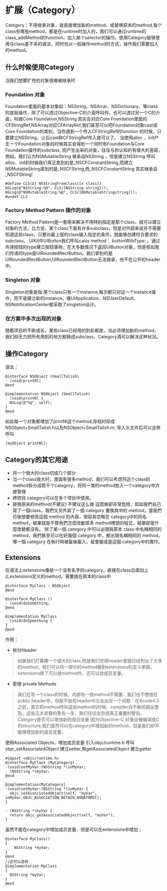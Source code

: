 # 扩展（Category）
Category：不用继承对象，就直接增加新的method，或替换原本的method,每个class有哪些method，都是在runtime时加入的，我们可以通过runtime的class_addMethod的function，加入某个selector的操作。使用Category能够使用与class差不多的语法，同时也以一般操作method的方式，操作我们需要加入的method。

## 什么时候使用Category
当我们想要扩充的对象很难被继承时
### Foundation 对象
Foundation里面的基本对象如：NSString、NSArrar、NSDictionary、等class 的底层操作，除了可以透过Objective-C的介面呼叫外，也可以透过另一个C的介面，叫做Core Foundation,NSString 其实会对应Core Foundation里面的CFStringRef,NSArray对应CFArrayRef,我们甚至可以吧Foundation对象cast成Core Foundation的类别，当你遇到一个传入CFStringRef的function 的时候，只要建立NSString，让后cast称CFStringRef传入就可以了。
当使用alloc 、init产生一个Foundation对象的时候其实会得到一个同时有Foundation与Core Foundation操作的subclass, 而产生出来的对象，往往与你认知的有很大的差距，例如，我们认为NSMutableString 继承自NSString ，但是建立NSString 呼叫alloc、init的时候我们真正拿到的是_NSCFConstantString,而建立NSMutableString拿到的是_NSCFString,而_NSCFConstantString 其实继承自_NSCFString!
```
#define CLS(X) NSStringFromClass([x class])
NSLog(@"NSString:%@", CLS([NSString string]));
NSLog(@"NSMutableString:%@", CLS([NSMutableStringstring]));
#undef CLS
```

### Factory Method Pattern 操作的对象
Factory Method Pattern是一套用来解决不用特别指定是那个class，就可以建立对象的方法，比方说，某个class下面有许多subclass，但是对外部来说并不需要知道这些class，只要对最上层的class输入指定的条件，就能够创建符合要求的subclass。
UIKit中UIButton我们呼叫calss method： buttonWithType: ，通过传递按钮的type建立按钮事物，在大多数情况下返回UIButton对象，但是假如我们传递的type是UIRoundedRectButton。我们拿到的是UIRoundedRectButton,UIRoundedRectButton无法继承，他不在公开的header中。
### Singleton 对象
Singleton对象是指:某个class只有一个instance,每次都只对这一个instance操作，而不是建立新的instance。像UIApplication、NSUserDefault、NSNotificationCenter都采取了singleton设计。
### 在方案中多次出现的对象
随着项目的不断成长，某些class已经用的到处都是，当必须增加新的method，我们却无力把所有用到的地方都换成subclass，Category酒可以解决这种状况。

## 操作Category
语法：
```
@interface NSObject (SmallTalish)
- (void)printNl;
@end

@implementation NSObject (SmallTalish)
- (void)printNl {
  NSLog(@"%@", self);
}
@end
```
如此每一个对象都增加了printNl这个method,存档时存成NSObject+SmallTalish.h以及NSObject+SmallTalish.m;
导入头文件后可以这样呼叫
```
[myObject printNl];
```
## Category的其它用途
* 将一个很大的class切成几个部分
* 当一个class很大时，里面有很多method，我们可以考虑将这个class的method拆分成若干个category，将同一类的method放入一个category中方便管理
* 跨项目
category可以在多个项目中使用。
* 替换原来的method(不建议)
不建议这么做
這麼做卻非常危險，假如我們自己寫了一個class，我們又另外寫了一個 category 置換其中的 method，當我們日後想要修改這個 method 的內容，很容易忽略在 category中的同名 method，結果就是不管我們怎麼改動原本 method裡頭的程式，結果卻是什麼改變都沒有。
除了某一個 category 中可以出現與原本 class 中名稱相同的 method，我們甚至可以在好幾個 category 中，都出現名稱相同的 method，哪一個 category 在執行時被最後載入，就會變成是這個 category中的實作。
## Extensions
在语法上extensions像是一个没有名字的category，直接在class后面加上(),extensions定义的method，需要放在原本的class中
```
@interface MyClass : NSObject
@end

@interface MyClass ()
- (void)doSomething;
@end

@implementation MyClass
- (void)doSpmething {
}
@end
```
作用：
* 拆分Header
> 如果我们打算建一个很大的class,但是我们觉得header里面已经列出了太多的method，我们可以将一部分的method搬到extensions的定义里面。extensions除了可以放method外，还可以放成员变量。
* 管理 private Methods
> 我们在写一个class的时候，内部有一些method不需要，我们也不想放在public header中，但是不放在header中又会出现一个问题：在Xcode4.3之前，其它的method呼叫这些method的时候，compiler会不断的跳出警告，这些无关紧要的警告一多，我们往往会忽视真正重要的警告。
Category是否可以增加新的成员变量
因为Objective-C 对象会被编译成C的structure,我们虽然可以在category中增加新的method，但是我们却不能够增加新的成员变量。

使用Associated Objects，增加成员变量
引入objc/runtime.h 呼叫objc_setAssociatedObject 建立setter,用getAssociatedObject 建立getter
```
#import <objc/runtime.h>
@interface MyClass (MyCategory)
-(void)setMyVar:(NSString *)inMyVar;
- (NSString *)myVar;
@end

@implementation(MyCategory)
-(void)setMyVar:(NSString *)inMyVar {
  objc_setAssociatedObject(self, "myVar", inMyVar,OBJC_ASSOCIATION_RETAIN_NONATOMIC);
}

- (NSString *)myVar {
  return objc_getAssociatedObject(self, "myVar");
}
```
虽然不能在category中增加成员变量，但是可以在extensions中增加；
```
@interface MyClass()
{
    NSString *myVar;
}
@end
//还可以这样
@implementation MyClass
{
  NSString *myVar;
}
@end
```
